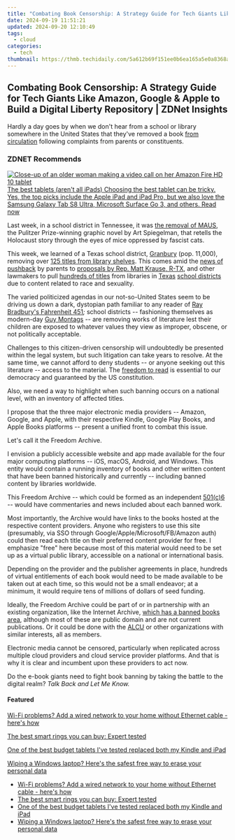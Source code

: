 ```yaml
---
title: "Combating Book Censorship: A Strategy Guide for Tech Giants Like Amazon, Google & Apple to Build a Digital Liberty Repository | ZDNet Insights"
date: 2024-09-19 11:51:21
updated: 2024-09-20 12:10:49
tags:
  - cloud
categories:
  - tech
thumbnail: https://thmb.techidaily.com/5a612b69f151ee0b6ea165a5e0a8368a6294f13aca50623658d8bbb7241b81d0.jpg
---
```


## Combating Book Censorship: A Strategy Guide for Tech Giants Like Amazon, Google & Apple to Build a Digital Liberty Repository | ZDNet Insights

Hardly a day goes by when we don't hear from a school or library somewhere in the United States that they've removed a book [from circulation](http://blog.archive.org/2021/11/24/as-calls-to-ban-books-intensify-digital-librarians-offer-perspective/) following complaints from parents or constituents. 

### **ZDNET** Recommends

[![Close-up of an older woman making a video call on her Amazon Fire HD 10 tablet](https://www.zdnet.com/a/img/resize/6bdb7e14441d186907874239c1c732cb2cd64744/2022/08/01/9ca7b5c8-47e7-4e90-817f-8491229fe0c4/amazon-fire-hd-10-2.jpg?auto=webp&fit=crop&frame=1&height=238.5&width=459) The best tablets (aren't all iPads) Choosing the best tablet can be tricky. Yes, the top picks include the Apple iPad and iPad Pro, but we also love the Samsung Galaxy Tab S8 Ultra, Microsoft Surface Go 3, and others.  Read now](https://www.zdnet.com/article/best-tablet/)

Last week, in a school district in Tennessee, it was [the removal of MAUS](https://slate.com/human-interest/2022/01/maus-banned-tennessee-holocaust-graphic-novel.html), the Pulitzer Prize-winning graphic novel by Art Spiegelman, that retells the Holocaust story through the eyes of mice oppressed by fascist cats. 

This week, we learned of a Texas school district, [Granbury](https://en.wikipedia.org/wiki/Granbury,%5FTexas) (pop. 11,000), removing over [125 titles from library shelves](https://twitter.com/cjtackett/status/1486802675522060290). This comes amid the [news of pushback](https://www.axios.com/local/dallas/2022/01/31/texas-parents-students-fight-school-book-bans) by parents to [proposals by Rep. Matt Krause, R-TX](https://www.npr.org/2021/10/28/1050013664/texas-lawmaker-matt-krause-launches-inquiry-into-850-books), and other lawmakers to pull [hundreds of titles](https://static.texastribune.org/media/files/94fee7ff93eff9609f141433e41f8ae1/krausebooklist.pdf?%5Fga=2.198578726.883880457.1635853226-1714971255.1635853226) from libraries in [Texas](https://www.nbcnews.com/news/us-news/texas-books-race-sexuality-schools-rcna13886?cid=sm%5Fnpd%5Fnn%5Ftw%5Fma) [school districts](https://www.nbcnews.com/news/us-news/texas-books-race-sexuality-schools-rcna13886?cid=sm%5Fnpd%5Fnn%5Ftw%5Fma) due to content related to race and sexuality.

The varied politicized agendas in our not-so-United States seem to be driving us down a dark, dystopian path familiar to any reader of [Ray Bradbury's Fahrenheit 451](https://en.wikipedia.org/wiki/Fahrenheit%5F451)_;_ school districts -- fashioning themselves as modern-day [Guy Montags](https://en.wikipedia.org/wiki/Guy%5FMontag) \-- are removing works of literature lest their children are exposed to whatever values they view as improper, obscene, or not politically acceptable. 

Challenges to this citizen-driven censorship will undoubtedly be presented within the legal system, but such litigation can take years to resolve. At the same time, we cannot afford to deny students -- or anyone seeking out this literature -- access to the material. The [freedom to read](https://www.ala.org/advocacy/intfreedom/freedomreadstatement#:~:text=The%20freedom%20to%20read%20is%20guaranteed%20by%20the%20Constitution.,responsibilities%20that%20accompany%20these%20rights.) is essential to our democracy and guaranteed by the US constitution.

Also, we need a way to highlight when such banning occurs on a national level, with an inventory of affected titles.

I propose that the three major electronic media providers -- Amazon, Google, and Apple, with their respective Kindle, Google Play Books, and Apple Books platforms -- present a unified front to combat this issue. 

Let's call it the Freedom Archive.

I envision a publicly accessible website and app made available for the four major computing platforms -- iOS, macOS, Android, and Windows. This entity would contain a running inventory of books and other written content that have been banned historically and currently -- including banned content by libraries worldwide. 

This Freedom Archive -- which could be formed as an independent [501(c)6](https://www.irs.gov/pub/irs-tege/eotopick03.pdf) \-- would have commentaries and news included about each banned work.

Most importantly, the Archive would have links to the books hosted at the respective content providers. Anyone who registers to use this site (presumably, via SSO through Google/Apple/Microsoft/FB/Amazon auth) could then read each title on their preferred content provider for free. I emphasize "free" here because most of this material would need to be set up as a virtual public library, accessible on a national or international basis. 

Depending on the provider and the publisher agreements in place, hundreds of virtual entitlements of each book would need to be made available to be taken out at each time, so this would not be a small endeavor; at a minimum, it would require tens of millions of dollars of seed funding.

Ideally, the Freedom Archive could be part of or in partnership with an existing organization, like the Internet Archive, [which has a banned books area](https://archive.org/details/bannedbooks?&sort=-week&page=2), although most of these are public domain and are not current publications. Or it could be done with the [ALCU](https://www.aclu.org/) or other organizations with similar interests, all as members. 

Electronic media cannot be censored, particularly when replicated across multiple cloud providers and cloud service provider platforms. And that is why it is clear and incumbent upon these providers to act now.

Do the e-book giants need to fight book banning by taking the battle to the digital realm? _Talk Back and Let Me Know._

#### Featured

[Wi-Fi problems? Add a wired network to your home without Ethernet cable - here's how](https://www.zdnet.com/article/wi-fi-problems-how-to-add-a-wired-network-to-your-home-without-ethernet-cable/ "Wi-Fi problems? Add a wired network to your home without Ethernet cable - here's how")

[The best smart rings you can buy: Expert tested](https://www.zdnet.com/article/best-smart-ring/ "The best smart rings you can buy: Expert tested")

[One of the best budget tablets I've tested replaced both my Kindle and iPad](https://www.zdnet.com/article/one-of-the-best-budget-tablets-ive-tested-replaced-bot-my-kindle-and-ipad/ "One of the best budget tablets I've tested replaced both my Kindle and iPad")

[Wiping a Windows laptop? Here's the safest free way to erase your personal data](https://www.zdnet.com/article/wiping-a-windows-laptop-heres-the-safest-free-way-to-erase-your-personal-data/ "Wiping a Windows laptop? Here's the safest free way to erase your personal data")

* [Wi-Fi problems? Add a wired network to your home without Ethernet cable - here's how](https://www.zdnet.com/article/wi-fi-problems-how-to-add-a-wired-network-to-your-home-without-ethernet-cable/ "Wi-Fi problems? Add a wired network to your home without Ethernet cable - here's how")
* [The best smart rings you can buy: Expert tested](https://www.zdnet.com/article/best-smart-ring/ "The best smart rings you can buy: Expert tested")
* [One of the best budget tablets I've tested replaced both my Kindle and iPad](https://www.zdnet.com/article/one-of-the-best-budget-tablets-ive-tested-replaced-bot-my-kindle-and-ipad/ "One of the best budget tablets I've tested replaced both my Kindle and iPad")
* [Wiping a Windows laptop? Here's the safest free way to erase your personal data](https://www.zdnet.com/article/wiping-a-windows-laptop-heres-the-safest-free-way-to-erase-your-personal-data/ "Wiping a Windows laptop? Here's the safest free way to erase your personal data")

<ins class="adsbygoogle"
     style="display:block"
     data-ad-format="autorelaxed"
     data-ad-client="ca-pub-7571918770474297"
     data-ad-slot="1223367746"></ins>



<ins class="adsbygoogle"
     style="display:block"
     data-ad-client="ca-pub-7571918770474297"
     data-ad-slot="8358498916"
     data-ad-format="auto"
     data-full-width-responsive="true"></ins>

